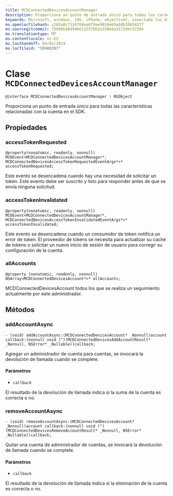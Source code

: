 ```yaml
---
title: MCDConnectedDevicesAccountManager
description: Proporciona un punto de entrada único para todas las características relacionadas con la cuenta en el SDK.
keywords: Microsoft, windows, iOS, iPhone, objectiveC, conectado los dispositivos, proyecto Roma
ms.openlocfilehash: c265a0c7114704ea6f9ae9818eb9abdb39b5437f
ms.sourcegitcommit: 75680b384946e11257bb2a33044a3172dec5220e
ms.translationtype: MT
ms.contentlocale: es-ES
ms.lasthandoff: 04/02/2019
ms.locfileid: "58908397"
---
```

# <a name="class-mcdconnecteddevicesaccountmanager"></a>Clase `MCDConnectedDevicesAccountManager` 

```
@interface MCDConnectedDevicesAccountManager : NSObject
```  
Proporciona un punto de entrada único para todas las características relacionadas con la cuenta en el SDK.

## <a name="properties"></a>Propiedades

### <a name="accesstokenrequested"></a>accessTokenRequested
`@property(nonatomic, readonly, nonnull) MCDEvent<MCDConnectedDevicesAccountManager*, MCDConnectedDevicesAccessTokenRequestedEventArgs*>* accessTokenRequested;`

Este evento se desencadena cuando hay una necesidad de solicitar un token. Este evento debe ser suscrito y listo para responder antes de que se envía ninguna solicitud.

### <a name="accesstokeninvalidated"></a>accessTokenInvalidated
`@property(nonatomic, readonly, nonnull) MCDEvent<MCDConnectedDevicesAccountManager*, MCDConnectedDevicesAccessTokenInvalidatedEventArgs*>* accessTokenInvalidated;`

Este evento se desencadena cuando un consumidor de token notifica un error de token. El proveedor de tokens se necesita para actualizar su caché de tokens o solicitar un nuevo inicio de sesión de usuario para corregir su configuración de la cuenta.

### <a name="allaccounts"></a>allAccounts
`@property (nonatomic, readonly, nonnull) NSArray<MCDConnectedDevicesAccount*>* allAccounts;`

MCDConnectedDevicesAccount todos los que se realiza un seguimiento actualmente por este administrador.

## <a name="methods"></a>Métodos

### <a name="addaccountasync"></a>addAccountAsync
`- (void) addAccountAsync:(MCDConnectedDevicesAccount* _Nonnull)account callback:(nonnull void (^)(MCDConnectedDevicesAddAccountResult* _Nonnull, NSError* _Nullable))callback;`

Agregar un administrador de cuenta para cuentas, se invocará la devolución de llamada cuando se complete.

#### <a name="parameters"></a>Parámetros 
* `callback`

El resultado de la devolución de llamada indica si la suma de la cuenta es correcta o no. 

### <a name="removeaccountasync"></a>removeAccountAsync
`- (void) removeAccountAsync:(MCDConnectedDevicesAccount* _Nonnull)account callback:(nonnull void (^)(MCDConnectedDevicesRemoveAccountResult* _Nonnull, NSError* _Nullable))callback;`

Quitar una cuenta de administrador de cuentas, se invocará la devolución de llamada cuando se complete.

#### <a name="parameters"></a>Parámetros 
* `callback` 

 El resultado de la devolución de llamada indica si la eliminación de la cuenta es correcta o no. 